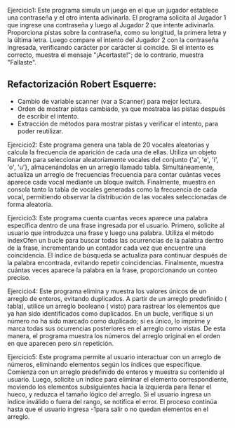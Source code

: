 Ejercicio1: 
Este programa simula un juego en el que un jugador establece una contraseña y el otro intenta adivinarla.
El programa solicita al Jugador 1 que ingrese una contraseña y luego al Jugador 2 que intente adivinarla.
Proporciona pistas sobre la contraseña, como su longitud, la primera letra y la última letra. Luego compare el intento del Jugador 2 con la contraseña ingresada, verificando carácter por carácter si coincide.
Si el intento es correcto, muestra el mensaje "¡Acertaste!"; de lo contrario, muestra "Fallaste".
## Refactorización Robert Esquerre:
- Cambio de variable scanner (var a Scanner) para mejor lectura.
- Orden de mostrar pistas cambiado, ya que mostraba las pistas después de escribir el intento.
- Extracción de métodos para mostrar pistas y verificar el intento, para poder reutilizar.

Ejercicio2:
Este programa genera una tabla de 20 vocales aleatorias y calcula la frecuencia de aparición de cada una de ellas. 
Utiliza un objeto Random para seleccionar aleatoriamente vocales del conjunto {'a', 'e', 'i', 'o', 'u'}, almacenándolas en un arreglo llamado tabla. 
Simultáneamente, actualiza un arreglo de frecuencias frecuencia para contar cuántas veces aparece cada vocal mediante un bloque switch.
Finalmente, muestra en consola tanto la tabla de vocales generadas como la frecuencia de cada vocal, permitiendo observar la distribución de las vocales seleccionadas de forma aleatoria.

Ejercicio3:
Este programa cuenta cuantas veces aparece una palabra específica dentro de una frase ingresada por el usuario. 
Primero, solicite al usuario que introduzca una frase y luego una palabra. 
Utiliza el método indexOfen un bucle para buscar todas las ocurrencias de la palabra dentro de la frase, incrementando un contador cada vez que encuentre una coincidencia. 
El índice de búsqueda se actualiza para continuar después de la palabra encontrada, evitando repetir coincidencias. 
Finalmente, muestra cuántas veces aparece la palabra en la frase, proporcionando un conteo preciso.

Ejercicio4:
Este programa elimina y muestra los valores únicos de un arreglo de enteros, evitando duplicados.
A partir de un arreglo predefinido ( tabla), utilice un arreglo booleano ( visto) para rastrear los elementos que ya han sido identificados como duplicados. 
En un bucle, verifique si un número no ha sido marcado como duplicado; si es único, lo imprime y marca todas sus ocurrencias posteriores en el arreglo como vistas.
De esta manera, el programa muestra los números del arreglo original en el orden en que aparecen pero sin repetición.

Ejercicio5:
Este programa permite al usuario interactuar con un arreglo de números, eliminando elementos según los índices que especifique. 
Comienza con un arreglo predefinido de enteros y muestra su contenido al usuario.
Luego, solicite un índice para eliminar el elemento correspondiente, moviendo los elementos subsiguientes hacia la izquierda para llenar el hueco, y reduzca el tamaño lógico del arreglo. 
Si el usuario ingresa un índice inválido o fuera del rango, se notifica el error. 
El proceso continúa hasta que el usuario ingresa -1para salir o no quedan elementos en el arreglo.
